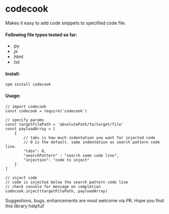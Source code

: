 # codecook

Makes it easy to add code snippets to specified code file. 

#### Following file types tested so far:
- .py
- .js
- .html
- .txt

#### Install:

`npm install codecook`

#### Usage:
```
// import codecook
const codecook = require('codecook')

// specify params
const targetFilePath = 'absolutePath/to/target/file'
const payloadArray = [
    {
        // tabs is how much indentation you want for injected code
        // 0 is the default. same indentation as search pattern code line.
        "tabs": 0,  
        "searchPattern" : "search some code line",
        "injection": "code to inject"
    }
]

// inject code
// code is injected below the search pattern code line
// check console for message on completion
codecook.inject(targetFilePath, payloadArray) 
```

Suggestions, bugs, enhancements are most welcome via PR. Hope you find this library helpful!


